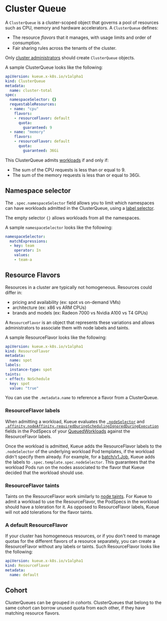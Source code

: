 # Cluster Queue

A `ClusterQueue` is a cluster-scoped object that governs a pool of resources
such as CPU, memory and hardware accelerators. A `ClusterQueue` defines:
- The resource _flavors_ that it manages, with usage limits and order of consumption.
- Fair sharing rules across the tenants of the cluster.

Only [cluster administrators](/docs/tasks#batch-administrator) should create `ClusterQueue` objects.

A sample ClusterQueue looks like the following:

```yaml
apiVersion: kueue.x-k8s.io/v1alpha1
kind: ClusterQueue
metadata:
  name: cluster-total
spec:
  namespaceSelector: {}
  requestableResources:
  - name: "cpu"
    flavors:
    - resourceFlavor: default
      quota:
        guaranteed: 9
  - name: "memory"
    flavors:
    - resourceFlavor: default
      quota:
        guaranteed: 36Gi
```

This ClusterQueue admits [workloads](queued_workload.md) if and only if:
- The sum of the CPU requests is less than or equal to 9.
- The sum of the memory requests is less than or equal to 36Gi.

## Namespace selector

The `.spec.namespaceSelector` field allows you to limit which namespaces
can have workloads admitted in the ClusterQueue, using a
[label selector](https://kubernetes.io/docs/reference/kubernetes-api/common-definitions/label-selector/#LabelSelector).

The empty selector `{}` allows workloads from all the namespaces.

A sample `namespaceSelector` looks like the following:

```yaml
namespaceSelector:
  matchExpressions:
  - key: team
    operator: In
    values:
    - team-a
```

## Resource Flavors

Resources in a cluster are typically not homogeneous. Resources could differ in:
- pricing and availability (ex: spot vs on-demand VMs)
- architecture (ex: x86 vs ARM CPUs)
- brands and models (ex: Radeon 7000 vs Nvidia A100 vs T4 GPUs)

A `ResourceFlavor` is an object that represents these variations and allows
administrators to associate them with node labels and taints.

A sample ResourceFlavor looks like the following:

```yaml
apiVersion: kueue.x-k8s.io/v1alpha1
kind: ResourceFlavor
metadata:
  name: spot
labels:
  instance-type: spot
taints:
- effect: NoSchedule
  key: spot
  value: "true"
```

You can use the `.metadata.name` to reference a flavor from a ClusterQueue.

### ResourceFlavor labels

When admitting a workload, Kueue evaluates the
[`.nodeSelector`](https://kubernetes.io/docs/concepts/scheduling-eviction/assign-pod-node/#nodeselector)
and [`.affinity.nodeAffinity.requiredDuringSchedulingIgnoredDuringExecution`](https://kubernetes.io/docs/concepts/scheduling-eviction/assign-pod-node/#node-affinity)
fields in the PodSpecs of your [QueuedWorkloads](queued_workload.md) against the
ResourceFlavor labels.

Once the workload is admitted, Kueue adds the ResourceFlavor labels to the
`.nodeSelector` of the underlying workload Pod templates, if the workload didn't
specify them already. For example, for a [batch/v1.Job](https://kubernetes.io/docs/concepts/workloads/controllers/job/),
Kueue adds the labels to `.spec.template.spec.nodeSelector`. This guarantees
that the workload Pods run on the nodes associated to the flavor that Kueue
decided that the workload should use.

### ResourceFlavor taints

Taints on the ResourceFlavor work similarly to [node taints](https://kubernetes.io/docs/concepts/scheduling-eviction/taint-and-toleration/).
For Kueue to admit a workload to use the ResourceFlavor, the PodSpecs in the
workload should have a toleration for it. As opposed to ResourceFlavor labels,
Kueue will not add tolerations for the flavor taints.

### A default ResourceFlavor

If your cluster has homogeneous resources, or if you don't need to manage
quotas for the different flavors of a resource separately, you can create a
ResourceFlavor without any labels or taints. Such ResourceFlavor looks like the
following:

```yaml
apiVersion: kueue.x-k8s.io/v1alpha1
kind: ResourceFlavor
metadata:
  name: default
```

## Cohort

ClusterQueues can be grouped in _cohorts_. ClusterQueues that belong to the
same cohort can borrow unused quota from each other, if they have matching
resource flavors.
